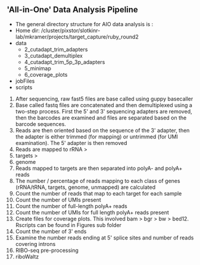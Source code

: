 ## 'All-in-One' Data Analysis Pipeline
* The general directory structure for AIO data analysis is : 
* Home dir: /cluster/pixstor/slotkinr-lab/mkramer/projects/target_capture/ruby_round2
* data
  - 2_cutadapt_trim_adapters
  - 3_cutadapt_demultiplex
  - 4_cutadapt_trim_5p_3p_adapters
  - 5_minimap
  - 6_coverage_plots
* jobFiles
* scripts

  
1. After sequencing, raw fast5 files are base called using guppy basecaller
2. Base called fastq files are concatenated and then demultiplexed using a two-step process. First the 5' and 3' sequencing adapters are removed, then the barcodes are examined and files are separated based on the barcode sequences.
3. Reads are then oriented based on the sequence of the 3' adapter, then the adapter is either trimmed (for mapping) or untrimmed (for UMI examination). The 5' adapter is then removed
4. Reads are mapped to rRNA >
5. targets >
6. genome
7. Reads mapped to targets are then separated into polyA- and polyA+ reads
8. The number / percentage of reads mapping to each class of genes (rRNA/tRNA, targets, genome, unmapped) are calculated
9. Count the number of reads that map to each target for each sample 
10. Count the number of UMIs present
11. Count the number of full-length polyA+ reads
12. Count the number of UMIs for full length polyA+ reads present
13. Create files for coverage plots. This involved bam > bgr > bw > bed12. Rscripts can be found in Figures sub folder
14. Count the number of 3' ends
15. Examine the number reads ending at 5' splice sites and number of reads covering introns
16. RIBO-seq pre-processing
17. riboWaltz
